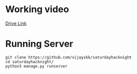 # Working video

[ Drive Link ](https://drive.google.com/file/d/1Jm_64DAWao6kJT8dvZglHa6N2dxbpcid/view?usp=sharing)

# Running Server

```
git clone https://github.com/vijayskk/saturdayhacknight
cd saturdayhacknight/
python3 manage.py runserver
```
